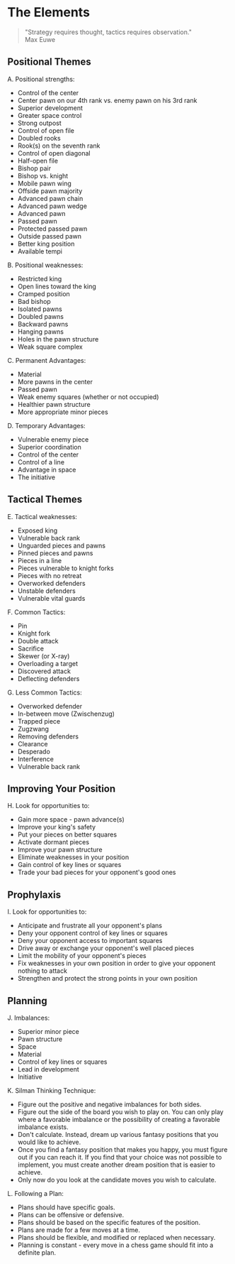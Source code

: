 # The Elements

> "Strategy requires thought, tactics requires observation."  
> Max Euwe

## Positional Themes

A. Positional strengths:
  - Control of the center
  - Center pawn on our 4th rank vs. enemy pawn on his 3rd rank
  - Superior development
  - Greater space control
  - Strong outpost
  - Control of open file
  - Doubled rooks
  - Rook(s) on the seventh rank
  - Control of open diagonal
  - Half-open file
  - Bishop pair
  - Bishop vs. knight
  - Mobile pawn wing
  - Offside pawn majority
  - Advanced pawn chain
  - Advanced pawn wedge
  - Advanced pawn
  - Passed pawn
  - Protected passed pawn
  - Outside passed pawn
  - Better king position
  - Available tempi

B. Positional weaknesses:
  - Restricted king
  - Open lines toward the king
  - Cramped position
  - Bad bishop
  - Isolated pawns
  - Doubled pawns
  - Backward pawns
  - Hanging pawns
  - Holes in the pawn structure
  - Weak square complex

C. Permanent Advantages:
  - Material
  - More pawns in the center
  - Passed pawn
  - Weak enemy squares (whether or not occupied)
  - Healthier pawn structure
  - More appropriate minor pieces

D. Temporary Advantages:
  - Vulnerable enemy piece
  - Superior coordination 
  - Control of the center
  - Control of a line
  - Advantage in space
  - The initiative

## Tactical Themes

E. Tactical weaknesses:
  - Exposed king
  - Vulnerable back rank
  - Unguarded pieces and pawns
  - Pinned pieces and pawns
  - Pieces in a line
  - Pieces vulnerable to knight forks
  - Pieces with no retreat
  - Overworked defenders
  - Unstable defenders
  - Vulnerable vital guards

F. Common Tactics:
  - Pin 
  - Knight fork 
  - Double attack 
  - Sacrifice
  - Skewer (or X-ray)
  - Overloading a target
  - Discovered attack
  - Deflecting defenders 

G. Less Common Tactics:
  - Overworked defender 
  - In-between move (Zwischenzug) 
  - Trapped piece 
  - Zugzwang
  - Removing defenders 
  - Clearance
  - Desperado
  - Interference 
  - Vulnerable back rank

## Improving Your Position

H. Look for opportunities to:
  - Gain more space  - pawn advance(s)
  - Improve your king's safety
  - Put your pieces on better squares
  - Activate dormant pieces
  - Improve your pawn structure
  - Eliminate weaknesses in your position
  - Gain control of key lines or squares
  - Trade your bad pieces for your opponent's good ones

## Prophylaxis

I. Look for opportunities to:
  - Anticipate and frustrate all your opponent's plans
  - Deny your opponent control of key lines or squares
  - Deny your opponent access to important squares
  - Drive away or exchange your opponent's well placed pieces
  - Limit the mobility of your opponent's pieces
  - Fix weaknesses in your own position in order to give your opponent nothing to attack
  - Strengthen and protect the strong points in your own position

## Planning

J. Imbalances:
  - Superior minor piece 
  - Pawn structure
  - Space
  - Material
  - Control of key lines or squares
  - Lead in development
  - Initiative 

K. Silman Thinking Technique:
  - Figure out the positive and negative imbalances for both sides.
  - Figure out the side of the board you wish to play on. You can only play where a favorable imbalance or the possibility of creating a favorable imbalance exists.
  - Don't calculate. Instead, dream up various fantasy positions that you would like to achieve.
  - Once you find a fantasy position that makes you happy, you must figure out if you can reach it. If you find that your choice was not possible to implement, you must create another dream position that is easier to achieve.
  - Only now do you look at the candidate moves you wish to calculate.

L. Following a Plan:
  - Plans should have specific goals.
  - Plans can be offensive or defensive.
  - Plans should be based on the specific features of the position.
  - Plans are made for a few moves at a time.
  - Plans should be flexible, and modified or replaced when necessary.
  - Planning is constant  - every move in a chess game should fit into a definite plan.
